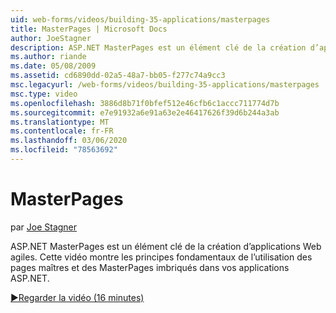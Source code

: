 ```yaml
---
uid: web-forms/videos/building-35-applications/masterpages
title: MasterPages | Microsoft Docs
author: JoeStagner
description: ASP.NET MasterPages est un élément clé de la création d’applications Web agiles. Cette vidéo illustre les principes de base de l’utilisation des pages maîtres et des MasterPages imbriqués dans...
ms.author: riande
ms.date: 05/08/2009
ms.assetid: cd6890dd-02a5-48a7-bb05-f277c74a9cc3
msc.legacyurl: /web-forms/videos/building-35-applications/masterpages
msc.type: video
ms.openlocfilehash: 3886d8b71f0bfef512e46cfb6c1accc711774d7b
ms.sourcegitcommit: e7e91932a6e91a63e2e46417626f39d6b244a3ab
ms.translationtype: MT
ms.contentlocale: fr-FR
ms.lasthandoff: 03/06/2020
ms.locfileid: "78563692"
---
```

# <a name="masterpages"></a>MasterPages

par [Joe Stagner](https://github.com/JoeStagner)

ASP.NET MasterPages est un élément clé de la création d’applications Web agiles. Cette vidéo montre les principes fondamentaux de l’utilisation des pages maîtres et des MasterPages imbriqués dans vos applications ASP.NET.

[&#9654;Regarder la vidéo (16 minutes)](https://channel9.msdn.com/Blogs/ASP-NET-Site-Videos/masterpages)

